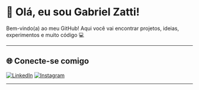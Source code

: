 # 👋 Olá, eu sou Gabriel Zatti!

Bem-vindo(a) ao meu GitHub! Aqui você vai encontrar projetos, ideias, experimentos e muito código 💻


---

## 🌐 Conecte-se comigo

[![LinkedIn](https://img.shields.io/badge/LinkedIn-0077B5?style=for-the-badge&logo=linkedin&logoColor=white)](https://www.linkedin.com/in/gabriel-zatti/)
[![Instagram](https://img.shields.io/badge/Instagram-E4405F?style=for-the-badge&logo=instagram&logoColor=white)](https://www.instagram.com/zatti.gabriel/)

---
